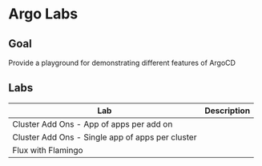 # Argo Labs

## Goal

Provide a playground for demonstrating different features of ArgoCD

## Labs

| Lab | Description |
| ------------- | ------------- |
| Cluster Add Ons - App of apps per add on  |   |
| Cluster Add Ons - Single app of apps per cluster  |   |
| Flux with Flamingo  |  |

